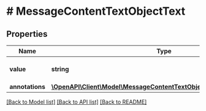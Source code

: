 # # MessageContentTextObjectText

## Properties

Name | Type | Description | Notes
------------ | ------------- | ------------- | -------------
**value** | **string** | The data that makes up the text. |
**annotations** | [**\OpenAPI\Client\Model\MessageContentTextObjectTextAnnotationsInner[]**](MessageContentTextObjectTextAnnotationsInner.md) |  |

[[Back to Model list]](../../README.md#models) [[Back to API list]](../../README.md#endpoints) [[Back to README]](../../README.md)
